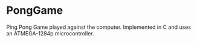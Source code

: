 # PongGame
Ping Pong Game played against the computer. Implemented in C and uses an ATMEGA-1284p microcontroller.
